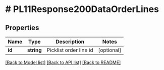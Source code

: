 # # PL11Response200DataOrderLines

## Properties

Name | Type | Description | Notes
------------ | ------------- | ------------- | -------------
**id** | **string** | Picklist order line id | [optional]

[[Back to Model list]](../../README.md#models) [[Back to API list]](../../README.md#endpoints) [[Back to README]](../../README.md)
